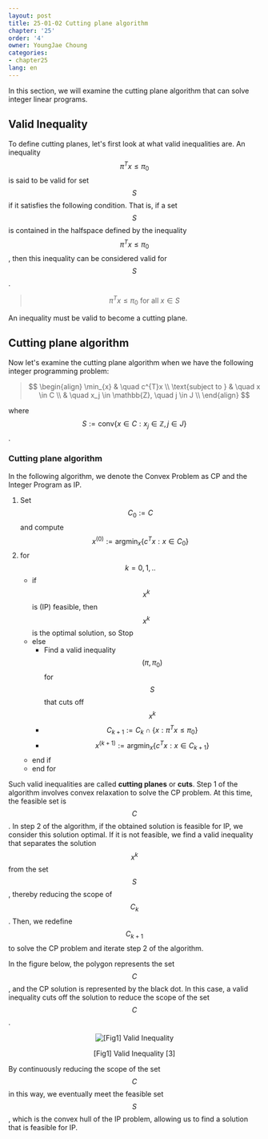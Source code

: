 ```yaml
---
layout: post
title: 25-01-02 Cutting plane algorithm
chapter: '25'
order: '4'
owner: YoungJae Choung
categories:
- chapter25
lang: en
---
```


In this section, we will examine the cutting plane algorithm that can solve integer linear programs.

## Valid Inequality

To define cutting planes, let's first look at what valid inequalities are. An inequality $$\pi^{T}x \le \pi_{0}$$ is said to be valid for set $$S$$ if it satisfies the following condition. That is, if a set $$S$$ is contained in the halfspace defined by the inequality $$\pi^{T}x \le \pi_{0}$$, then this inequality can be considered valid for $$S$$.

>$$\pi^{T}x \le \pi_{0} \text{ for all } x \in S$$

An inequality must be valid to become a cutting plane.

## Cutting plane algorithm

Now let's examine the cutting plane algorithm when we have the following integer programming problem:

>$$
>\begin{align}
>\min_{x} & \quad c^{T}x \\
>\text{subject to } & \quad x \in C \\
>& \quad x_j \in \mathbb{Z}, \quad j \in J \\
>\end{align}
>$$

where $$S := \text{conv} \left \{ x \in C : x_j \in \mathbb{Z}, j \in J \right \}$$.

### Cutting plane algorithm

In the following algorithm, we denote the Convex Problem as CP and the Integer Program as IP.

1. Set $$C_{0} := C$$ and compute $$x^{(0)} := \text{argmin}_{x} \left\{c^{T}x : x \in C_{0} \right\}$$
2. for $$k = 0, 1, ..$$
   - if $$x^{k}$$ is (IP) feasible, then $$x^{k}$$ is the optimal solution, so Stop
   - else
     - Find a valid inequality $$(\pi, \pi_{0})$$ for $$S$$ that cuts off $$x^{k}$$
     - $$C_{k+1} := C_{k} \cap \{ x : \pi^{T}x \le \pi_{0} \}$$
     - $$x^{(k+1)} := \text{argmin}_{x} \left\{c^{T}x : x \in C_{k+1} \right\}$$
   - end if
   - end for

Such valid inequalities are called **cutting planes** or **cuts**. Step 1 of the algorithm involves convex relaxation to solve the CP problem. At this time, the feasible set is $$C$$. In step 2 of the algorithm, if the obtained solution is feasible for IP, we consider this solution optimal. If it is not feasible, we find a valid inequality that separates the solution $$x^{k}$$ from the set $$S$$, thereby reducing the scope of $$C_{k}$$. Then, we redefine $$C_{k+1}$$ to solve the CP problem and iterate step 2 of the algorithm.

In the figure below, the polygon represents the set $$C$$, and the CP solution is represented by the black dot. In this case, a valid inequality cuts off the solution to reduce the scope of the set $$C$$.

<figure class="image" style="align: center;">
<p align="center">
  <img src="{{ site.baseurl }}/img/chapter_img/chapter25/25_01_02_valid_inequality.png" alt="[Fig1] Valid Inequality">
  <figcaption style="text-align: center;">[Fig1] Valid Inequality [3]</figcaption>
</p>
</figure>

By continuously reducing the scope of the set $$C$$ in this way, we eventually meet the feasible set $$S$$, which is the convex hull of the IP problem, allowing us to find a solution that is feasible for IP.